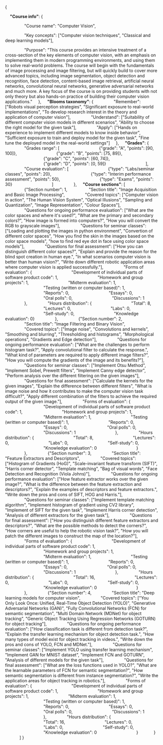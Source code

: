 {

&nbsp;&nbsp;&nbsp;&nbsp;**"Course info"**: { 

&nbsp;&nbsp;&nbsp;&nbsp;&nbsp;&nbsp;&nbsp;&nbsp;&nbsp;&nbsp;&nbsp;&nbsp;&nbsp;&nbsp;&nbsp;&nbsp;"Course name": "Computer Vision", 

&nbsp;&nbsp;&nbsp;&nbsp;&nbsp;&nbsp;&nbsp;&nbsp;&nbsp;&nbsp;&nbsp;&nbsp;&nbsp;&nbsp;&nbsp;&nbsp;"Key concepts": ["Computer vision techniques", "Classical and deep learning models"], 

&nbsp;&nbsp;&nbsp;&nbsp;&nbsp;&nbsp;&nbsp;&nbsp;&nbsp;&nbsp;&nbsp;&nbsp;&nbsp;&nbsp;&nbsp;&nbsp;"Purpose": "This course provides an intensive treatment of a cross-section of the key elements of computer vision, with an emphasis on implementing them in modern programming environments, and using them to solve real-world problems. The course will begin with the fundamentals of image processing and image filtering, but will quickly build to cover more advanced topics, including image segmentation, object detection and recognition, face detection, content-based image retrieval, artificial neural networks, convolutional neural networks, generative adversarial networks and much more.  A key focus of the course is on providing students with not only theory but also hands-on practice of building their computer vision applications."
&nbsp;&nbsp;&nbsp;&nbsp;}, 
&nbsp;&nbsp;&nbsp;&nbsp;**"Blooms taxonomy"**: {
&nbsp;&nbsp;&nbsp;&nbsp;&nbsp;&nbsp;&nbsp;&nbsp;&nbsp;&nbsp;&nbsp;&nbsp;&nbsp;&nbsp;&nbsp;&nbsp;"Remember": ["Robots visual perception strategies", "Significant exposure to real-world implementations", "To develop research interest in the theory and application of computer vision"], 
&nbsp;&nbsp;&nbsp;&nbsp;&nbsp;&nbsp;&nbsp;&nbsp;&nbsp;&nbsp;&nbsp;&nbsp;&nbsp;&nbsp;&nbsp;&nbsp;"Understand": ["Suitability of different computer vision models in different scenarios", "Ability to choose the right model for the given task"], 
&nbsp;&nbsp;&nbsp;&nbsp;&nbsp;&nbsp;&nbsp;&nbsp;&nbsp;&nbsp;&nbsp;&nbsp;&nbsp;&nbsp;&nbsp;&nbsp;"Apply": ["Hands on experience to implement different models to know inside behavior", "Sufficient exposure to train and deploy model for the given task", "Fine tune the deployed model in the real-world settings"]
&nbsp;&nbsp;&nbsp;&nbsp;}, 
&nbsp;&nbsp;&nbsp;&nbsp;**"Grades"**: {
&nbsp;&nbsp;&nbsp;&nbsp;&nbsp;&nbsp;&nbsp;&nbsp;&nbsp;&nbsp;&nbsp;&nbsp;&nbsp;&nbsp;&nbsp;&nbsp;"Grades range": [
&nbsp;&nbsp;&nbsp;&nbsp;&nbsp;&nbsp;&nbsp;&nbsp;&nbsp;&nbsp;&nbsp;&nbsp;&nbsp;&nbsp;&nbsp;&nbsp;&nbsp;&nbsp;&nbsp;&nbsp;&nbsp;&nbsp;&nbsp;&nbsp;&nbsp;&nbsp;&nbsp;&nbsp;&nbsp;&nbsp;&nbsp;&nbsp;{"grade": "A", "points": [90, 100]}, 
&nbsp;&nbsp;&nbsp;&nbsp;&nbsp;&nbsp;&nbsp;&nbsp;&nbsp;&nbsp;&nbsp;&nbsp;&nbsp;&nbsp;&nbsp;&nbsp;&nbsp;&nbsp;&nbsp;&nbsp;&nbsp;&nbsp;&nbsp;&nbsp;&nbsp;&nbsp;&nbsp;&nbsp;&nbsp;&nbsp;&nbsp;&nbsp;{"grade": "B", "points": [75, 89]}, 
&nbsp;&nbsp;&nbsp;&nbsp;&nbsp;&nbsp;&nbsp;&nbsp;&nbsp;&nbsp;&nbsp;&nbsp;&nbsp;&nbsp;&nbsp;&nbsp;&nbsp;&nbsp;&nbsp;&nbsp;&nbsp;&nbsp;&nbsp;&nbsp;&nbsp;&nbsp;&nbsp;&nbsp;&nbsp;&nbsp;&nbsp;&nbsp;{"grade": "C", "points": [60, 74]}, 
&nbsp;&nbsp;&nbsp;&nbsp;&nbsp;&nbsp;&nbsp;&nbsp;&nbsp;&nbsp;&nbsp;&nbsp;&nbsp;&nbsp;&nbsp;&nbsp;&nbsp;&nbsp;&nbsp;&nbsp;&nbsp;&nbsp;&nbsp;&nbsp;&nbsp;&nbsp;&nbsp;&nbsp;&nbsp;&nbsp;&nbsp;&nbsp;{"grade": "D", "points": [0, 59]}
&nbsp;&nbsp;&nbsp;&nbsp;&nbsp;&nbsp;&nbsp;&nbsp;&nbsp;&nbsp;&nbsp;&nbsp;&nbsp;&nbsp;&nbsp;&nbsp;&nbsp;&nbsp;&nbsp;&nbsp;&nbsp;&nbsp;&nbsp;&nbsp;&nbsp;&nbsp;&nbsp;&nbsp;&nbsp;&nbsp;&nbsp;&nbsp;], 
&nbsp;&nbsp;&nbsp;&nbsp;&nbsp;&nbsp;&nbsp;&nbsp;&nbsp;&nbsp;&nbsp;&nbsp;&nbsp;&nbsp;&nbsp;&nbsp;"Course evaluation": [
&nbsp;&nbsp;&nbsp;&nbsp;&nbsp;&nbsp;&nbsp;&nbsp;&nbsp;&nbsp;&nbsp;&nbsp;&nbsp;&nbsp;&nbsp;&nbsp;&nbsp;&nbsp;&nbsp;&nbsp;&nbsp;&nbsp;&nbsp;&nbsp;&nbsp;&nbsp;&nbsp;&nbsp;&nbsp;&nbsp;&nbsp;&nbsp;{"type": "Labs/seminar classes", "points": 20}, 
&nbsp;&nbsp;&nbsp;&nbsp;&nbsp;&nbsp;&nbsp;&nbsp;&nbsp;&nbsp;&nbsp;&nbsp;&nbsp;&nbsp;&nbsp;&nbsp;&nbsp;&nbsp;&nbsp;&nbsp;&nbsp;&nbsp;&nbsp;&nbsp;&nbsp;&nbsp;&nbsp;&nbsp;&nbsp;&nbsp;&nbsp;&nbsp;{"type": "Interim performance assessment", "points": 50}, 
&nbsp;&nbsp;&nbsp;&nbsp;&nbsp;&nbsp;&nbsp;&nbsp;&nbsp;&nbsp;&nbsp;&nbsp;&nbsp;&nbsp;&nbsp;&nbsp;&nbsp;&nbsp;&nbsp;&nbsp;&nbsp;&nbsp;&nbsp;&nbsp;&nbsp;&nbsp;&nbsp;&nbsp;&nbsp;&nbsp;&nbsp;&nbsp;{"type": "Exams", "points": 30}
&nbsp;&nbsp;&nbsp;&nbsp;&nbsp;&nbsp;&nbsp;&nbsp;&nbsp;&nbsp;&nbsp;&nbsp;&nbsp;&nbsp;&nbsp;&nbsp;&nbsp;&nbsp;&nbsp;&nbsp;&nbsp;&nbsp;&nbsp;&nbsp;&nbsp;&nbsp;&nbsp;&nbsp;&nbsp;&nbsp;&nbsp;&nbsp;]
&nbsp;&nbsp;&nbsp;&nbsp;&nbsp;&nbsp;&nbsp;&nbsp;&nbsp;&nbsp;&nbsp;&nbsp;&nbsp;&nbsp;&nbsp;&nbsp;}, 
&nbsp;&nbsp;&nbsp;&nbsp;**"Course sections"**: [
&nbsp;&nbsp;&nbsp;&nbsp;&nbsp;&nbsp;&nbsp;&nbsp;&nbsp;&nbsp;&nbsp;&nbsp;&nbsp;&nbsp;&nbsp;&nbsp;{"Section number": 1, 
&nbsp;&nbsp;&nbsp;&nbsp;&nbsp;&nbsp;&nbsp;&nbsp;&nbsp;&nbsp;&nbsp;&nbsp;&nbsp;&nbsp;&nbsp;&nbsp; "Section title": "Image Acquisition and Basic Image Processing", 
&nbsp;&nbsp;&nbsp;&nbsp;&nbsp;&nbsp;&nbsp;&nbsp;&nbsp;&nbsp;&nbsp;&nbsp;&nbsp;&nbsp;&nbsp;&nbsp;"Covered topics": ["Computer vision in action", "The Human Vision System", "Optical Illusions", "Sampling and Quantization", "Image Representation", "Colour Spaces"], 
&nbsp;&nbsp;&nbsp;&nbsp;&nbsp;&nbsp;&nbsp;&nbsp;&nbsp;&nbsp;&nbsp;&nbsp;&nbsp;&nbsp;&nbsp;&nbsp;"Questions for ongoing performance evaluation": ["What are the color spaces and where it's used?", "What are the primary and secondary colors?", "How image is formed into computers?", "How you will convert the RGB to grayscale images"], 
&nbsp;&nbsp;&nbsp;&nbsp;&nbsp;&nbsp;&nbsp;&nbsp;&nbsp;&nbsp;&nbsp;&nbsp;&nbsp;&nbsp;&nbsp;&nbsp;"Questions for seminar classes": ["Loading and plotting the images in python environment", "Convertion of different color spaces", "How you find the skin in the images based on the color space models", "how to find red eye dot in face using color space models"], 
&nbsp;&nbsp;&nbsp;&nbsp;&nbsp;&nbsp;&nbsp;&nbsp;&nbsp;&nbsp;&nbsp;&nbsp;&nbsp;&nbsp;&nbsp;&nbsp;"Questions for final assessment": ["How you can distinguish different color spaces?", "Explain and provide the reason for the blind spot creation in human eye.", "In what scenarios computer vision is better than human vision?", "Write down different robotic application areas where computer vision is applied successfully."], 
&nbsp;&nbsp;&nbsp;&nbsp;&nbsp;&nbsp;&nbsp;&nbsp;&nbsp;&nbsp;&nbsp;&nbsp;&nbsp;&nbsp;&nbsp;&nbsp;"Forms of evaluation": {
&nbsp;&nbsp;&nbsp;&nbsp;&nbsp;&nbsp;&nbsp;&nbsp;&nbsp;&nbsp;&nbsp;&nbsp;&nbsp;&nbsp;&nbsp;&nbsp;&nbsp;&nbsp;&nbsp;&nbsp;&nbsp;&nbsp;&nbsp;&nbsp;&nbsp;&nbsp;&nbsp;&nbsp;&nbsp;&nbsp;&nbsp;&nbsp;"Development of individual parts of software product code": 1, 
&nbsp;&nbsp;&nbsp;&nbsp;&nbsp;&nbsp;&nbsp;&nbsp;&nbsp;&nbsp;&nbsp;&nbsp;&nbsp;&nbsp;&nbsp;&nbsp;&nbsp;&nbsp;&nbsp;&nbsp;&nbsp;&nbsp;&nbsp;&nbsp;&nbsp;&nbsp;&nbsp;&nbsp;&nbsp;&nbsp;&nbsp;&nbsp;"Homework and group projects": 1, 
&nbsp;&nbsp;&nbsp;&nbsp;&nbsp;&nbsp;&nbsp;&nbsp;&nbsp;&nbsp;&nbsp;&nbsp;&nbsp;&nbsp;&nbsp;&nbsp;&nbsp;&nbsp;&nbsp;&nbsp;&nbsp;&nbsp;&nbsp;&nbsp;&nbsp;&nbsp;&nbsp;&nbsp;&nbsp;&nbsp;&nbsp;&nbsp;"Midterm evaluation": 1, 
&nbsp;&nbsp;&nbsp;&nbsp;&nbsp;&nbsp;&nbsp;&nbsp;&nbsp;&nbsp;&nbsp;&nbsp;&nbsp;&nbsp;&nbsp;&nbsp;&nbsp;&nbsp;&nbsp;&nbsp;&nbsp;&nbsp;&nbsp;&nbsp;&nbsp;&nbsp;&nbsp;&nbsp;&nbsp;&nbsp;&nbsp;&nbsp;"Testing (written or computer based)": 1, 
&nbsp;&nbsp;&nbsp;&nbsp;&nbsp;&nbsp;&nbsp;&nbsp;&nbsp;&nbsp;&nbsp;&nbsp;&nbsp;&nbsp;&nbsp;&nbsp;&nbsp;&nbsp;&nbsp;&nbsp;&nbsp;&nbsp;&nbsp;&nbsp;&nbsp;&nbsp;&nbsp;&nbsp;&nbsp;&nbsp;&nbsp;&nbsp;"Reports": 0, 
&nbsp;&nbsp;&nbsp;&nbsp;&nbsp;&nbsp;&nbsp;&nbsp;&nbsp;&nbsp;&nbsp;&nbsp;&nbsp;&nbsp;&nbsp;&nbsp;&nbsp;&nbsp;&nbsp;&nbsp;&nbsp;&nbsp;&nbsp;&nbsp;&nbsp;&nbsp;&nbsp;&nbsp;&nbsp;&nbsp;&nbsp;&nbsp;"Essays": 0, 
&nbsp;&nbsp;&nbsp;&nbsp;&nbsp;&nbsp;&nbsp;&nbsp;&nbsp;&nbsp;&nbsp;&nbsp;&nbsp;&nbsp;&nbsp;&nbsp;&nbsp;&nbsp;&nbsp;&nbsp;&nbsp;&nbsp;&nbsp;&nbsp;&nbsp;&nbsp;&nbsp;&nbsp;&nbsp;&nbsp;&nbsp;&nbsp;"Oral polls": 0, 
&nbsp;&nbsp;&nbsp;&nbsp;&nbsp;&nbsp;&nbsp;&nbsp;&nbsp;&nbsp;&nbsp;&nbsp;&nbsp;&nbsp;&nbsp;&nbsp;&nbsp;&nbsp;&nbsp;&nbsp;&nbsp;&nbsp;&nbsp;&nbsp;&nbsp;&nbsp;&nbsp;&nbsp;&nbsp;&nbsp;&nbsp;&nbsp;"Discussions": 1
&nbsp;&nbsp;&nbsp;&nbsp;&nbsp;&nbsp;&nbsp;&nbsp;&nbsp;&nbsp;&nbsp;&nbsp;&nbsp;&nbsp;&nbsp;&nbsp;}, 
&nbsp;&nbsp;&nbsp;&nbsp;&nbsp;&nbsp;&nbsp;&nbsp;&nbsp;&nbsp;&nbsp;&nbsp;&nbsp;&nbsp;&nbsp;&nbsp;"Hours distribution": {
&nbsp;&nbsp;&nbsp;&nbsp;&nbsp;&nbsp;&nbsp;&nbsp;&nbsp;&nbsp;&nbsp;&nbsp;&nbsp;&nbsp;&nbsp;&nbsp;&nbsp;&nbsp;&nbsp;&nbsp;&nbsp;&nbsp;&nbsp;&nbsp;&nbsp;&nbsp;&nbsp;&nbsp;&nbsp;&nbsp;&nbsp;&nbsp;"Total": 8, 
&nbsp;&nbsp;&nbsp;&nbsp;&nbsp;&nbsp;&nbsp;&nbsp;&nbsp;&nbsp;&nbsp;&nbsp;&nbsp;&nbsp;&nbsp;&nbsp;&nbsp;&nbsp;&nbsp;&nbsp;&nbsp;&nbsp;&nbsp;&nbsp;&nbsp;&nbsp;&nbsp;&nbsp;&nbsp;&nbsp;&nbsp;&nbsp;"Lectures": 0, 
&nbsp;&nbsp;&nbsp;&nbsp;&nbsp;&nbsp;&nbsp;&nbsp;&nbsp;&nbsp;&nbsp;&nbsp;&nbsp;&nbsp;&nbsp;&nbsp;&nbsp;&nbsp;&nbsp;&nbsp;&nbsp;&nbsp;&nbsp;&nbsp;&nbsp;&nbsp;&nbsp;&nbsp;&nbsp;&nbsp;&nbsp;&nbsp;"Labs": 0, 
&nbsp;&nbsp;&nbsp;&nbsp;&nbsp;&nbsp;&nbsp;&nbsp;&nbsp;&nbsp;&nbsp;&nbsp;&nbsp;&nbsp;&nbsp;&nbsp;&nbsp;&nbsp;&nbsp;&nbsp;&nbsp;&nbsp;&nbsp;&nbsp;&nbsp;&nbsp;&nbsp;&nbsp;&nbsp;&nbsp;&nbsp;&nbsp;"Self-study": 0, 
&nbsp;&nbsp;&nbsp;&nbsp;&nbsp;&nbsp;&nbsp;&nbsp;&nbsp;&nbsp;&nbsp;&nbsp;&nbsp;&nbsp;&nbsp;&nbsp;&nbsp;&nbsp;&nbsp;&nbsp;&nbsp;&nbsp;&nbsp;&nbsp;&nbsp;&nbsp;&nbsp;&nbsp;&nbsp;&nbsp;&nbsp;&nbsp;"Knowledge evaluation": 0}
&nbsp;&nbsp;&nbsp;&nbsp;&nbsp;&nbsp;&nbsp;&nbsp;&nbsp;&nbsp;&nbsp;&nbsp;&nbsp;&nbsp;&nbsp;&nbsp;}, 
&nbsp;&nbsp;&nbsp;&nbsp;&nbsp;&nbsp;&nbsp;&nbsp;&nbsp;&nbsp;&nbsp;&nbsp;&nbsp;&nbsp;&nbsp;&nbsp;{"Section number": 2, 
&nbsp;&nbsp;&nbsp;&nbsp;&nbsp;&nbsp;&nbsp;&nbsp;&nbsp;&nbsp;&nbsp;&nbsp;&nbsp;&nbsp;&nbsp;&nbsp;"Section title": "Image Filtering and Binary Vision", 
&nbsp;&nbsp;&nbsp;&nbsp;&nbsp;&nbsp;&nbsp;&nbsp;&nbsp;&nbsp;&nbsp;&nbsp;&nbsp;&nbsp;&nbsp;&nbsp;"Covered topics": ["Image noise", "Convolutions and kernels", "Smoothing and blurring", "Thresholding and histograms", "Morphological operations", "Gradients and Edge detection"], 
&nbsp;&nbsp;&nbsp;&nbsp;&nbsp;&nbsp;&nbsp;&nbsp;&nbsp;&nbsp;&nbsp;&nbsp;&nbsp;&nbsp;&nbsp;&nbsp;"Questions for ongoing performance evaluation": ["What are the challenges to perform histogram task?", "Apply convolutional filter to calculate the response.", "What kind of parameters are required to apply different image filters?", "How you will compute the gradients of the image and its benefits?"], 
&nbsp;&nbsp;&nbsp;&nbsp;&nbsp;&nbsp;&nbsp;&nbsp;&nbsp;&nbsp;&nbsp;&nbsp;&nbsp;&nbsp;&nbsp;&nbsp;"Questions for seminar classes": ["Implement Otsu Method", "Implement Sobel, Preweitt filters", "Implement Canny edge detector", "Perform analysis over the different filtering on the given images"], 
&nbsp;&nbsp;&nbsp;&nbsp;&nbsp;&nbsp;&nbsp;&nbsp;&nbsp;&nbsp;&nbsp;&nbsp;&nbsp;&nbsp;&nbsp;&nbsp;"Questions for final assessment": ["Calculate the kernels for the given images", "Explain the difference between different filters", "What is image noise and how it contributes to make the computer vision task difficult?", "Apply different combination of the filters to achieve the required output of the given image."], 
&nbsp;&nbsp;&nbsp;&nbsp;&nbsp;&nbsp;&nbsp;&nbsp;&nbsp;&nbsp;&nbsp;&nbsp;&nbsp;&nbsp;&nbsp;&nbsp;"Forms of evaluation": {
&nbsp;&nbsp;&nbsp;&nbsp;&nbsp;&nbsp;&nbsp;&nbsp;&nbsp;&nbsp;&nbsp;&nbsp;&nbsp;&nbsp;&nbsp;&nbsp;&nbsp;&nbsp;&nbsp;&nbsp;&nbsp;&nbsp;&nbsp;&nbsp;&nbsp;&nbsp;&nbsp;&nbsp;&nbsp;&nbsp;&nbsp;&nbsp;"Development of individual parts of software product code": 1, 
&nbsp;&nbsp;&nbsp;&nbsp;&nbsp;&nbsp;&nbsp;&nbsp;&nbsp;&nbsp;&nbsp;&nbsp;&nbsp;&nbsp;&nbsp;&nbsp;&nbsp;&nbsp;&nbsp;&nbsp;&nbsp;&nbsp;&nbsp;&nbsp;&nbsp;&nbsp;&nbsp;&nbsp;&nbsp;&nbsp;&nbsp;&nbsp;"Homework and group projects": 1, 
&nbsp;&nbsp;&nbsp;&nbsp;&nbsp;&nbsp;&nbsp;&nbsp;&nbsp;&nbsp;&nbsp;&nbsp;&nbsp;&nbsp;&nbsp;&nbsp;&nbsp;&nbsp;&nbsp;&nbsp;&nbsp;&nbsp;&nbsp;&nbsp;&nbsp;&nbsp;&nbsp;&nbsp;&nbsp;&nbsp;&nbsp;&nbsp;"Midterm evaluation": 1, 
&nbsp;&nbsp;&nbsp;&nbsp;&nbsp;&nbsp;&nbsp;&nbsp;&nbsp;&nbsp;&nbsp;&nbsp;&nbsp;&nbsp;&nbsp;&nbsp;&nbsp;&nbsp;&nbsp;&nbsp;&nbsp;&nbsp;&nbsp;&nbsp;&nbsp;&nbsp;&nbsp;&nbsp;&nbsp;&nbsp;&nbsp;&nbsp;"Testing (written or computer based)": 1, 
&nbsp;&nbsp;&nbsp;&nbsp;&nbsp;&nbsp;&nbsp;&nbsp;&nbsp;&nbsp;&nbsp;&nbsp;&nbsp;&nbsp;&nbsp;&nbsp;&nbsp;&nbsp;&nbsp;&nbsp;&nbsp;&nbsp;&nbsp;&nbsp;&nbsp;&nbsp;&nbsp;&nbsp;&nbsp;&nbsp;&nbsp;&nbsp;"Reports": 0, 
&nbsp;&nbsp;&nbsp;&nbsp;&nbsp;&nbsp;&nbsp;&nbsp;&nbsp;&nbsp;&nbsp;&nbsp;&nbsp;&nbsp;&nbsp;&nbsp;&nbsp;&nbsp;&nbsp;&nbsp;&nbsp;&nbsp;&nbsp;&nbsp;&nbsp;&nbsp;&nbsp;&nbsp;&nbsp;&nbsp;&nbsp;&nbsp;"Essays": 0, 
&nbsp;&nbsp;&nbsp;&nbsp;&nbsp;&nbsp;&nbsp;&nbsp;&nbsp;&nbsp;&nbsp;&nbsp;&nbsp;&nbsp;&nbsp;&nbsp;&nbsp;&nbsp;&nbsp;&nbsp;&nbsp;&nbsp;&nbsp;&nbsp;&nbsp;&nbsp;&nbsp;&nbsp;&nbsp;&nbsp;&nbsp;&nbsp;"Oral polls": 0, 
&nbsp;&nbsp;&nbsp;&nbsp;&nbsp;&nbsp;&nbsp;&nbsp;&nbsp;&nbsp;&nbsp;&nbsp;&nbsp;&nbsp;&nbsp;&nbsp;&nbsp;&nbsp;&nbsp;&nbsp;&nbsp;&nbsp;&nbsp;&nbsp;&nbsp;&nbsp;&nbsp;&nbsp;&nbsp;&nbsp;&nbsp;&nbsp;"Discussions": 1
&nbsp;&nbsp;&nbsp;&nbsp;&nbsp;&nbsp;&nbsp;&nbsp;&nbsp;&nbsp;&nbsp;&nbsp;&nbsp;&nbsp;&nbsp;&nbsp;&nbsp;&nbsp;&nbsp;&nbsp;&nbsp;&nbsp;&nbsp;&nbsp;&nbsp;&nbsp;&nbsp;&nbsp;&nbsp;&nbsp;&nbsp;&nbsp;}, 
&nbsp;&nbsp;&nbsp;&nbsp;&nbsp;&nbsp;&nbsp;&nbsp;&nbsp;&nbsp;&nbsp;&nbsp;&nbsp;&nbsp;&nbsp;&nbsp;"Hours distribution": {
&nbsp;&nbsp;&nbsp;&nbsp;&nbsp;&nbsp;&nbsp;&nbsp;&nbsp;&nbsp;&nbsp;&nbsp;&nbsp;&nbsp;&nbsp;&nbsp;&nbsp;&nbsp;&nbsp;&nbsp;&nbsp;&nbsp;&nbsp;&nbsp;&nbsp;&nbsp;&nbsp;&nbsp;&nbsp;&nbsp;&nbsp;&nbsp;"Total": 8, 
&nbsp;&nbsp;&nbsp;&nbsp;&nbsp;&nbsp;&nbsp;&nbsp;&nbsp;&nbsp;&nbsp;&nbsp;&nbsp;&nbsp;&nbsp;&nbsp;&nbsp;&nbsp;&nbsp;&nbsp;&nbsp;&nbsp;&nbsp;&nbsp;&nbsp;&nbsp;&nbsp;&nbsp;&nbsp;&nbsp;&nbsp;&nbsp;"Lectures": 0, 
&nbsp;&nbsp;&nbsp;&nbsp;&nbsp;&nbsp;&nbsp;&nbsp;&nbsp;&nbsp;&nbsp;&nbsp;&nbsp;&nbsp;&nbsp;&nbsp;&nbsp;&nbsp;&nbsp;&nbsp;&nbsp;&nbsp;&nbsp;&nbsp;&nbsp;&nbsp;&nbsp;&nbsp;&nbsp;&nbsp;&nbsp;&nbsp;"Labs": 0, 
&nbsp;&nbsp;&nbsp;&nbsp;&nbsp;&nbsp;&nbsp;&nbsp;&nbsp;&nbsp;&nbsp;&nbsp;&nbsp;&nbsp;&nbsp;&nbsp;&nbsp;&nbsp;&nbsp;&nbsp;&nbsp;&nbsp;&nbsp;&nbsp;&nbsp;&nbsp;&nbsp;&nbsp;&nbsp;&nbsp;&nbsp;&nbsp;"Self-study": 0, 
&nbsp;&nbsp;&nbsp;&nbsp;&nbsp;&nbsp;&nbsp;&nbsp;&nbsp;&nbsp;&nbsp;&nbsp;&nbsp;&nbsp;&nbsp;&nbsp;&nbsp;&nbsp;&nbsp;&nbsp;&nbsp;&nbsp;&nbsp;&nbsp;&nbsp;&nbsp;&nbsp;&nbsp;&nbsp;&nbsp;&nbsp;&nbsp;"Knowledge evaluation": 0
&nbsp;&nbsp;&nbsp;&nbsp;&nbsp;&nbsp;&nbsp;&nbsp;&nbsp;&nbsp;&nbsp;&nbsp;&nbsp;&nbsp;&nbsp;&nbsp;&nbsp;&nbsp;&nbsp;&nbsp;&nbsp;&nbsp;&nbsp;&nbsp;&nbsp;&nbsp;&nbsp;&nbsp;&nbsp;&nbsp;&nbsp;&nbsp;}
&nbsp;&nbsp;&nbsp;&nbsp;&nbsp;&nbsp;&nbsp;&nbsp;&nbsp;&nbsp;&nbsp;&nbsp;&nbsp;&nbsp;&nbsp;&nbsp;}, 
&nbsp;&nbsp;&nbsp;&nbsp;&nbsp;&nbsp;&nbsp;&nbsp;&nbsp;&nbsp;&nbsp;&nbsp;&nbsp;&nbsp;&nbsp;&nbsp;{"Section number": 3, 
&nbsp;&nbsp;&nbsp;&nbsp;&nbsp;&nbsp;&nbsp;&nbsp;&nbsp;&nbsp;&nbsp;&nbsp;&nbsp;&nbsp;&nbsp;&nbsp;"Section title": "Feature Extractors and Descriptors", 
&nbsp;&nbsp;&nbsp;&nbsp;&nbsp;&nbsp;&nbsp;&nbsp;&nbsp;&nbsp;&nbsp;&nbsp;&nbsp;&nbsp;&nbsp;&nbsp;"Covered topics": ["Histogram of Gradients (HoG)", "Scale-invariant feature transform (SIFT)", "Harris corner detector", "Template matching", "Bag of visual words", "Face Detection and Recognition (Viola Johns)"], 
&nbsp;&nbsp;&nbsp;&nbsp;&nbsp;&nbsp;&nbsp;&nbsp;&nbsp;&nbsp;&nbsp;&nbsp;&nbsp;&nbsp;&nbsp;&nbsp;"Questions for ongoing performance evaluation": ["How feature extractor works over the given image?", "What is the difference between the feature extraction and descriptors?", "Explain the examples of descriptors and feature extractors.", "Write down the pros and cons of SIFT, HOG and Harris."], 
&nbsp;&nbsp;&nbsp;&nbsp;&nbsp;&nbsp;&nbsp;&nbsp;&nbsp;&nbsp;&nbsp;&nbsp;&nbsp;&nbsp;&nbsp;&nbsp;"Questions for seminar classes": ["Implement template matching algorithm", "Implement histogram of gradient using CV2 library", "Implement of SIFT for the given task", "Implement Harris corner detection", "Analysis of different extractors for the given task"], 
&nbsp;&nbsp;&nbsp;&nbsp;&nbsp;&nbsp;&nbsp;&nbsp;&nbsp;&nbsp;&nbsp;&nbsp;&nbsp;&nbsp;&nbsp;&nbsp;"Questions for final assessment": ["How you distinguish different feature extractors and descriptors?", "What are the possible methods to detect the corners?", "How corners are useful to help the robotic vision task?", "How you will patch the different images to construct the map of the location?"], 
&nbsp;&nbsp;&nbsp;&nbsp;&nbsp;&nbsp;&nbsp;&nbsp;&nbsp;&nbsp;&nbsp;&nbsp;&nbsp;&nbsp;&nbsp;&nbsp;"Forms of evaluation": {
&nbsp;&nbsp;&nbsp;&nbsp;&nbsp;&nbsp;&nbsp;&nbsp;&nbsp;&nbsp;&nbsp;&nbsp;&nbsp;&nbsp;&nbsp;&nbsp;&nbsp;&nbsp;&nbsp;&nbsp;&nbsp;&nbsp;&nbsp;&nbsp;&nbsp;&nbsp;&nbsp;&nbsp;&nbsp;&nbsp;&nbsp;&nbsp;"Development of individual parts of software product code": 1, 
&nbsp;&nbsp;&nbsp;&nbsp;&nbsp;&nbsp;&nbsp;&nbsp;&nbsp;&nbsp;&nbsp;&nbsp;&nbsp;&nbsp;&nbsp;&nbsp;&nbsp;&nbsp;&nbsp;&nbsp;&nbsp;&nbsp;&nbsp;&nbsp;&nbsp;&nbsp;&nbsp;&nbsp;&nbsp;&nbsp;&nbsp;&nbsp;"Homework and group projects": 1, 
&nbsp;&nbsp;&nbsp;&nbsp;&nbsp;&nbsp;&nbsp;&nbsp;&nbsp;&nbsp;&nbsp;&nbsp;&nbsp;&nbsp;&nbsp;&nbsp;&nbsp;&nbsp;&nbsp;&nbsp;&nbsp;&nbsp;&nbsp;&nbsp;&nbsp;&nbsp;&nbsp;&nbsp;&nbsp;&nbsp;&nbsp;&nbsp;"Midterm evaluation": 1, 
&nbsp;&nbsp;&nbsp;&nbsp;&nbsp;&nbsp;&nbsp;&nbsp;&nbsp;&nbsp;&nbsp;&nbsp;&nbsp;&nbsp;&nbsp;&nbsp;&nbsp;&nbsp;&nbsp;&nbsp;&nbsp;&nbsp;&nbsp;&nbsp;&nbsp;&nbsp;&nbsp;&nbsp;&nbsp;&nbsp;&nbsp;&nbsp;"Testing (written or computer based)": 1, 
&nbsp;&nbsp;&nbsp;&nbsp;&nbsp;&nbsp;&nbsp;&nbsp;&nbsp;&nbsp;&nbsp;&nbsp;&nbsp;&nbsp;&nbsp;&nbsp;&nbsp;&nbsp;&nbsp;&nbsp;&nbsp;&nbsp;&nbsp;&nbsp;&nbsp;&nbsp;&nbsp;&nbsp;&nbsp;&nbsp;&nbsp;&nbsp;"Reports": 0, 
&nbsp;&nbsp;&nbsp;&nbsp;&nbsp;&nbsp;&nbsp;&nbsp;&nbsp;&nbsp;&nbsp;&nbsp;&nbsp;&nbsp;&nbsp;&nbsp;&nbsp;&nbsp;&nbsp;&nbsp;&nbsp;&nbsp;&nbsp;&nbsp;&nbsp;&nbsp;&nbsp;&nbsp;&nbsp;&nbsp;&nbsp;&nbsp;"Essays": 0, 
&nbsp;&nbsp;&nbsp;&nbsp;&nbsp;&nbsp;&nbsp;&nbsp;&nbsp;&nbsp;&nbsp;&nbsp;&nbsp;&nbsp;&nbsp;&nbsp;&nbsp;&nbsp;&nbsp;&nbsp;&nbsp;&nbsp;&nbsp;&nbsp;&nbsp;&nbsp;&nbsp;&nbsp;&nbsp;&nbsp;&nbsp;&nbsp;"Oral polls": 0, 
&nbsp;&nbsp;&nbsp;&nbsp;&nbsp;&nbsp;&nbsp;&nbsp;&nbsp;&nbsp;&nbsp;&nbsp;&nbsp;&nbsp;&nbsp;&nbsp;&nbsp;&nbsp;&nbsp;&nbsp;&nbsp;&nbsp;&nbsp;&nbsp;&nbsp;&nbsp;&nbsp;&nbsp;&nbsp;&nbsp;&nbsp;&nbsp;"Discussions": 1
&nbsp;&nbsp;&nbsp;&nbsp;&nbsp;&nbsp;&nbsp;&nbsp;&nbsp;&nbsp;&nbsp;&nbsp;&nbsp;&nbsp;&nbsp;&nbsp;&nbsp;&nbsp;&nbsp;&nbsp;&nbsp;&nbsp;&nbsp;&nbsp;&nbsp;&nbsp;&nbsp;&nbsp;&nbsp;&nbsp;&nbsp;&nbsp;}, 
&nbsp;&nbsp;&nbsp;&nbsp;&nbsp;&nbsp;&nbsp;&nbsp;&nbsp;&nbsp;&nbsp;&nbsp;&nbsp;&nbsp;&nbsp;&nbsp;"Hours distribution": {
&nbsp;&nbsp;&nbsp;&nbsp;&nbsp;&nbsp;&nbsp;&nbsp;&nbsp;&nbsp;&nbsp;&nbsp;&nbsp;&nbsp;&nbsp;&nbsp;&nbsp;&nbsp;&nbsp;&nbsp;&nbsp;&nbsp;&nbsp;&nbsp;&nbsp;&nbsp;&nbsp;&nbsp;&nbsp;&nbsp;&nbsp;&nbsp;"Total": 16, 
&nbsp;&nbsp;&nbsp;&nbsp;&nbsp;&nbsp;&nbsp;&nbsp;&nbsp;&nbsp;&nbsp;&nbsp;&nbsp;&nbsp;&nbsp;&nbsp;&nbsp;&nbsp;&nbsp;&nbsp;&nbsp;&nbsp;&nbsp;&nbsp;&nbsp;&nbsp;&nbsp;&nbsp;&nbsp;&nbsp;&nbsp;&nbsp;"Lectures": 0, 
&nbsp;&nbsp;&nbsp;&nbsp;&nbsp;&nbsp;&nbsp;&nbsp;&nbsp;&nbsp;&nbsp;&nbsp;&nbsp;&nbsp;&nbsp;&nbsp;&nbsp;&nbsp;&nbsp;&nbsp;&nbsp;&nbsp;&nbsp;&nbsp;&nbsp;&nbsp;&nbsp;&nbsp;&nbsp;&nbsp;&nbsp;&nbsp;"Labs": 0, 
&nbsp;&nbsp;&nbsp;&nbsp;&nbsp;&nbsp;&nbsp;&nbsp;&nbsp;&nbsp;&nbsp;&nbsp;&nbsp;&nbsp;&nbsp;&nbsp;&nbsp;&nbsp;&nbsp;&nbsp;&nbsp;&nbsp;&nbsp;&nbsp;&nbsp;&nbsp;&nbsp;&nbsp;&nbsp;&nbsp;&nbsp;&nbsp;"Self-study": 0, 
&nbsp;&nbsp;&nbsp;&nbsp;&nbsp;&nbsp;&nbsp;&nbsp;&nbsp;&nbsp;&nbsp;&nbsp;&nbsp;&nbsp;&nbsp;&nbsp;&nbsp;&nbsp;&nbsp;&nbsp;&nbsp;&nbsp;&nbsp;&nbsp;&nbsp;&nbsp;&nbsp;&nbsp;&nbsp;&nbsp;&nbsp;&nbsp;"Knowledge evaluation": 0
&nbsp;&nbsp;&nbsp;&nbsp;&nbsp;&nbsp;&nbsp;&nbsp;&nbsp;&nbsp;&nbsp;&nbsp;&nbsp;&nbsp;&nbsp;&nbsp;&nbsp;&nbsp;&nbsp;&nbsp;&nbsp;&nbsp;&nbsp;&nbsp;&nbsp;&nbsp;&nbsp;&nbsp;&nbsp;&nbsp;&nbsp;&nbsp;}
&nbsp;&nbsp;&nbsp;&nbsp;&nbsp;&nbsp;&nbsp;&nbsp;&nbsp;&nbsp;&nbsp;&nbsp;&nbsp;&nbsp;&nbsp;&nbsp;}, 
&nbsp;&nbsp;&nbsp;&nbsp;&nbsp;&nbsp;&nbsp;&nbsp;&nbsp;&nbsp;&nbsp;&nbsp;&nbsp;&nbsp;&nbsp;&nbsp;{"Section number": 4, 
&nbsp;&nbsp;&nbsp;&nbsp;&nbsp;&nbsp;&nbsp;&nbsp;&nbsp;&nbsp;&nbsp;&nbsp;&nbsp;&nbsp;&nbsp;&nbsp;"Section title": "Deep learning models for computer vision", 
&nbsp;&nbsp;&nbsp;&nbsp;&nbsp;&nbsp;&nbsp;&nbsp;&nbsp;&nbsp;&nbsp;&nbsp;&nbsp;&nbsp;&nbsp;&nbsp;"Covered topics": ["You Only Look Once: Unified, Real-Time Object Detection (YOLO)", "Generative Adversarial Networks (GAN)", "Fully Convolutional Networks (FCN) for semantic segmentation", "Multi Domain Network (MDNet) for object tracking", "Generic Object Tracking Using Regression Networks (GOTURN) for object tracking"], 
&nbsp;&nbsp;&nbsp;&nbsp;&nbsp;&nbsp;&nbsp;&nbsp;&nbsp;&nbsp;&nbsp;&nbsp;&nbsp;&nbsp;&nbsp;&nbsp;"Questions for ongoing performance evaluation": ["How classification task is different from detection task?", "Explain the transfer learning mechanism for object detection task.", "How many types of model exist for object tracking in videos.", "Write down the pros and cons of YOLO, FCN and MDNet."], 
&nbsp;&nbsp;&nbsp;&nbsp;&nbsp;&nbsp;&nbsp;&nbsp;&nbsp;&nbsp;&nbsp;&nbsp;&nbsp;&nbsp;&nbsp;&nbsp;"Questions for seminar classes": ["Implement YOLO using transfer learning mechanism", "Implement GAN for MNIST dataset", "Implement FCN and GOTURN", "Analysis of different models for the given task"], 
&nbsp;&nbsp;&nbsp;&nbsp;&nbsp;&nbsp;&nbsp;&nbsp;&nbsp;&nbsp;&nbsp;&nbsp;&nbsp;&nbsp;&nbsp;&nbsp;"Questions for final assessment": ["What are the loss functions used in YOLO?", "What are the learnable parameters of FCN for semantic segmentation?", "How semantic segmentation is different from instance segmentation?", "Write the application areas for object tracking in robotics."], 
&nbsp;&nbsp;&nbsp;&nbsp;&nbsp;&nbsp;&nbsp;&nbsp;&nbsp;&nbsp;&nbsp;&nbsp;&nbsp;&nbsp;&nbsp;&nbsp;"Forms of evaluation": {
&nbsp;&nbsp;&nbsp;&nbsp;&nbsp;&nbsp;&nbsp;&nbsp;&nbsp;&nbsp;&nbsp;&nbsp;&nbsp;&nbsp;&nbsp;&nbsp;&nbsp;&nbsp;&nbsp;&nbsp;&nbsp;&nbsp;&nbsp;&nbsp;&nbsp;&nbsp;&nbsp;&nbsp;&nbsp;&nbsp;&nbsp;&nbsp;"Development of individual parts of software product code": 1, 
&nbsp;&nbsp;&nbsp;&nbsp;&nbsp;&nbsp;&nbsp;&nbsp;&nbsp;&nbsp;&nbsp;&nbsp;&nbsp;&nbsp;&nbsp;&nbsp;&nbsp;&nbsp;&nbsp;&nbsp;&nbsp;&nbsp;&nbsp;&nbsp;&nbsp;&nbsp;&nbsp;&nbsp;&nbsp;&nbsp;&nbsp;&nbsp;"Homework and group projects": 1, 
&nbsp;&nbsp;&nbsp;&nbsp;&nbsp;&nbsp;&nbsp;&nbsp;&nbsp;&nbsp;&nbsp;&nbsp;&nbsp;&nbsp;&nbsp;&nbsp;&nbsp;&nbsp;&nbsp;&nbsp;&nbsp;&nbsp;&nbsp;&nbsp;&nbsp;&nbsp;&nbsp;&nbsp;&nbsp;&nbsp;&nbsp;&nbsp;"Midterm evaluation": 1, 
&nbsp;&nbsp;&nbsp;&nbsp;&nbsp;&nbsp;&nbsp;&nbsp;&nbsp;&nbsp;&nbsp;&nbsp;&nbsp;&nbsp;&nbsp;&nbsp;&nbsp;&nbsp;&nbsp;&nbsp;&nbsp;&nbsp;&nbsp;&nbsp;&nbsp;&nbsp;&nbsp;&nbsp;&nbsp;&nbsp;&nbsp;&nbsp;"Testing (written or computer based)": 1, 
&nbsp;&nbsp;&nbsp;&nbsp;&nbsp;&nbsp;&nbsp;&nbsp;&nbsp;&nbsp;&nbsp;&nbsp;&nbsp;&nbsp;&nbsp;&nbsp;&nbsp;&nbsp;&nbsp;&nbsp;&nbsp;&nbsp;&nbsp;&nbsp;&nbsp;&nbsp;&nbsp;&nbsp;&nbsp;&nbsp;&nbsp;&nbsp;"Reports": 0, 
&nbsp;&nbsp;&nbsp;&nbsp;&nbsp;&nbsp;&nbsp;&nbsp;&nbsp;&nbsp;&nbsp;&nbsp;&nbsp;&nbsp;&nbsp;&nbsp;&nbsp;&nbsp;&nbsp;&nbsp;&nbsp;&nbsp;&nbsp;&nbsp;&nbsp;&nbsp;&nbsp;&nbsp;&nbsp;&nbsp;&nbsp;&nbsp;"Essays": 0, 
&nbsp;&nbsp;&nbsp;&nbsp;&nbsp;&nbsp;&nbsp;&nbsp;&nbsp;&nbsp;&nbsp;&nbsp;&nbsp;&nbsp;&nbsp;&nbsp;&nbsp;&nbsp;&nbsp;&nbsp;&nbsp;&nbsp;&nbsp;&nbsp;&nbsp;&nbsp;&nbsp;&nbsp;&nbsp;&nbsp;&nbsp;&nbsp;"Oral polls": 0, 
&nbsp;&nbsp;&nbsp;&nbsp;&nbsp;&nbsp;&nbsp;&nbsp;&nbsp;&nbsp;&nbsp;&nbsp;&nbsp;&nbsp;&nbsp;&nbsp;&nbsp;&nbsp;&nbsp;&nbsp;&nbsp;&nbsp;&nbsp;&nbsp;&nbsp;&nbsp;&nbsp;&nbsp;&nbsp;&nbsp;&nbsp;&nbsp;"Discussions": 1
&nbsp;&nbsp;&nbsp;&nbsp;&nbsp;&nbsp;&nbsp;&nbsp;&nbsp;&nbsp;&nbsp;&nbsp;&nbsp;&nbsp;&nbsp;&nbsp;&nbsp;&nbsp;&nbsp;&nbsp;&nbsp;&nbsp;&nbsp;&nbsp;&nbsp;&nbsp;&nbsp;&nbsp;&nbsp;&nbsp;&nbsp;&nbsp;}, 
&nbsp;&nbsp;&nbsp;&nbsp;&nbsp;&nbsp;&nbsp;&nbsp;&nbsp;&nbsp;&nbsp;&nbsp;&nbsp;&nbsp;&nbsp;&nbsp;"Hours distribution": {
&nbsp;&nbsp;&nbsp;&nbsp;&nbsp;&nbsp;&nbsp;&nbsp;&nbsp;&nbsp;&nbsp;&nbsp;&nbsp;&nbsp;&nbsp;&nbsp;&nbsp;&nbsp;&nbsp;&nbsp;&nbsp;&nbsp;&nbsp;&nbsp;&nbsp;&nbsp;&nbsp;&nbsp;&nbsp;&nbsp;&nbsp;&nbsp;"Total": 16, 
&nbsp;&nbsp;&nbsp;&nbsp;&nbsp;&nbsp;&nbsp;&nbsp;&nbsp;&nbsp;&nbsp;&nbsp;&nbsp;&nbsp;&nbsp;&nbsp;&nbsp;&nbsp;&nbsp;&nbsp;&nbsp;&nbsp;&nbsp;&nbsp;&nbsp;&nbsp;&nbsp;&nbsp;&nbsp;&nbsp;&nbsp;&nbsp;"Lectures": 0, 
&nbsp;&nbsp;&nbsp;&nbsp;&nbsp;&nbsp;&nbsp;&nbsp;&nbsp;&nbsp;&nbsp;&nbsp;&nbsp;&nbsp;&nbsp;&nbsp;&nbsp;&nbsp;&nbsp;&nbsp;&nbsp;&nbsp;&nbsp;&nbsp;&nbsp;&nbsp;&nbsp;&nbsp;&nbsp;&nbsp;&nbsp;&nbsp;"Labs": 0, 
&nbsp;&nbsp;&nbsp;&nbsp;&nbsp;&nbsp;&nbsp;&nbsp;&nbsp;&nbsp;&nbsp;&nbsp;&nbsp;&nbsp;&nbsp;&nbsp;&nbsp;&nbsp;&nbsp;&nbsp;&nbsp;&nbsp;&nbsp;&nbsp;&nbsp;&nbsp;&nbsp;&nbsp;&nbsp;&nbsp;&nbsp;&nbsp;"Self-study": 0, 
&nbsp;&nbsp;&nbsp;&nbsp;&nbsp;&nbsp;&nbsp;&nbsp;&nbsp;&nbsp;&nbsp;&nbsp;&nbsp;&nbsp;&nbsp;&nbsp;&nbsp;&nbsp;&nbsp;&nbsp;&nbsp;&nbsp;&nbsp;&nbsp;&nbsp;&nbsp;&nbsp;&nbsp;&nbsp;&nbsp;&nbsp;&nbsp;"Knowledge evaluation": 0
&nbsp;&nbsp;&nbsp;&nbsp;&nbsp;&nbsp;&nbsp;&nbsp;&nbsp;&nbsp;&nbsp;&nbsp;&nbsp;&nbsp;&nbsp;&nbsp;&nbsp;&nbsp;&nbsp;&nbsp;&nbsp;&nbsp;&nbsp;&nbsp;&nbsp;&nbsp;&nbsp;&nbsp;&nbsp;&nbsp;&nbsp;&nbsp;}
&nbsp;&nbsp;&nbsp;&nbsp;&nbsp;&nbsp;&nbsp;&nbsp;&nbsp;&nbsp;&nbsp;&nbsp;}
&nbsp;&nbsp;&nbsp;&nbsp;&nbsp;&nbsp;&nbsp;&nbsp;&nbsp;&nbsp;&nbsp;&nbsp;]
}
